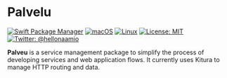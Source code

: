 # Palvelu

[![Swift Package Manager](https://img.shields.io/badge/spm-compatible-brightgreen.svg?style=flat)](https://swift.org/package-manager)
[![macOS](https://img.shields.io/badge/os-macOS-green.svg?style=flat)]()
[![Linux](https://img.shields.io/badge/os-linux-green.svg?style=flat)]()
[![License: MIT](https://img.shields.io/badge/License-MIT-yellow.svg?style=flat)](https://opensource.org/licenses/MIT)
[![Twitter: @hellonaamio](https://img.shields.io/badge/contact-@hellonaamio-blue.svg?style=flat)](https://twitter.com/hellonaamio)

**Palveu** is a service management package to simplify the process of
developing services and web application flows. It currently uses Kitura 
to manage HTTP routing and data.
